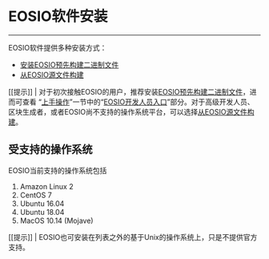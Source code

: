 # EOSIO软件安装
---

EOSIO软件提供多种安装方式：

* [安装EOSIO预先构建二进制文件](00_install-prebuilt-binaries.md)
* [从EOSIO源文件构建](01_build-from-source/index.md)

[[提示]]
| 对于初次接触EOSIO的用户，推荐安装[EOSIO预先构建二进制文件](00_install-prebuilt-binaries.md)，进而可查看 “[上手操作](https://developers.eos.io/eosio-home/docs/)”一节中的“[EOSIO开发人员入口](https://developers.eos.io/)”部分。对于高级开发人员、区块生成者，或者EOSIO尚不支持的操作系统平台，可以选择[从EOSIO源文件构建](01_build-from-source/index.md)。

## 受支持的操作系统

EOSIO当前支持的操作系统包括

1. Amazon Linux 2
2. CentOS 7
3. Ubuntu 16.04
4. Ubuntu 18.04
5. MacOS 10.14 (Mojave)

[[提示]]
| EOSIO也可安装在列表之外的基于Unix的操作系统上，只是不提供官方支持。
